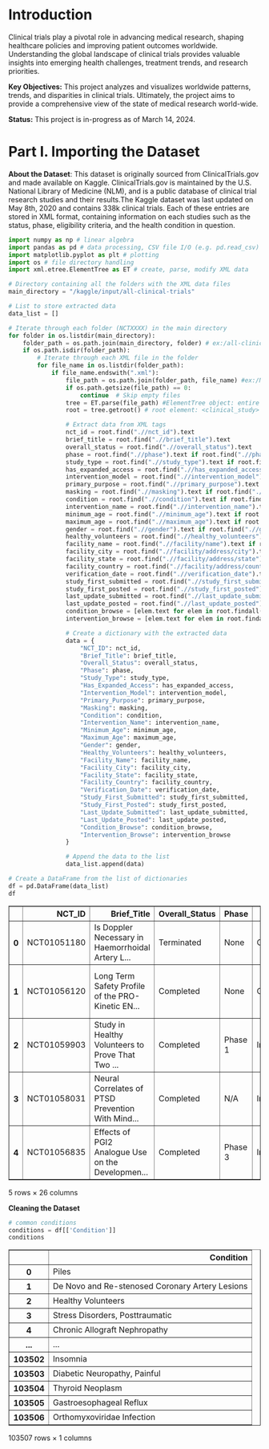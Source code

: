 # **Introduction**
Clinical trials play a pivotal role in advancing medical research, shaping healthcare policies and improving patient outcomes worldwide. Understanding the global landscape of clinical trials provides valuable insights into emerging health challenges, treatment trends, and research priorities.

**Key Objectives:**
This project analyzes and visualizes worldwide patterns, trends, and disparities in clinical trials. Ultimately, the project aims to provide a comprehensive view of the state of medical research world-wide.

**Status:** This project is in-progress as of March 14, 2024.

# **Part I. Importing the Dataset** 

**About the Dataset**:
This dataset is originally sourced from ClinicalTrials.gov and made available on Kaggle. ClinicalTrials.gov is maintained by the U.S. National Library of Medicine (NLM), and is a public database of clinical trial research studies and their results.The Kaggle dataset was last updated on May 8th, 2020 and contains 338k clinical trials. Each of these entries are stored in XML format, containing information on each studies such as the status, phase, eligibility criteria, and the health condition in question. 

```python
import numpy as np # linear algebra
import pandas as pd # data processing, CSV file I/O (e.g. pd.read_csv)
import matplotlib.pyplot as plt # plotting
import os # file directory handling
import xml.etree.ElementTree as ET # create, parse, modify XML data

# Directory containing all the folders with the XML data files
main_directory = "/kaggle/input/all-clinical-trials"

# List to store extracted data
data_list = []

# Iterate through each folder (NCTXXXX) in the main directory
for folder in os.listdir(main_directory):
    folder_path = os.path.join(main_directory, folder) # ex:/all-clinical-trials/NCT0000
    if os.path.isdir(folder_path): 
        # Iterate through each XML file in the folder
        for file_name in os.listdir(folder_path):
            if file_name.endswith(".xml"):
                file_path = os.path.join(folder_path, file_name) #ex:/NCT0000/NCT0000102.xml
                if os.path.getsize(file_path) == 0:
                    continue  # Skip empty files
                tree = ET.parse(file_path) #ElementTree object: entire XML file
                root = tree.getroot() # root element: <clinical_study>

                # Extract data from XML tags
                nct_id = root.find(".//nct_id").text
                brief_title = root.find(".//brief_title").text
                overall_status = root.find(".//overall_status").text
                phase = root.find(".//phase").text if root.find(".//phase") is not None else None
                study_type = root.find(".//study_type").text if root.find(".//study_type") is not None else None
                has_expanded_access = root.find(".//has_expanded_access").text if root.find(".//has_expanded_access") is not None else None
                intervention_model = root.find(".//intervention_model").text if root.find(".//intervention_model") is not None else None
                primary_purpose = root.find(".//primary_purpose").text if root.find(".//primary_purpose") is not None else None
                masking = root.find(".//masking").text if root.find(".//masking") is not None else None
                condition = root.find(".//condition").text if root.find(".//condition") is not None else None
                intervention_name = root.find(".//intervention_name").text if root.find(".//intervention_name") is not None else None
                minimum_age = root.find(".//minimum_age").text if root.find(".//minimum_age") is not None else None
                maximum_age = root.find(".//maximum_age").text if root.find(".//maximum_age") is not None else None
                gender = root.find(".//gender").text if root.find(".//gender") is not None else None
                healthy_volunteers = root.find(".//healthy_volunteers").text if root.find(".//healthy_volunteers") is not None else None
                facility_name = root.find(".//facility/name").text if root.find(".//facility/name") is not None else None
                facility_city = root.find(".//facility/address/city").text if root.find(".//facility/address/city") is not None else None
                facility_state = root.find(".//facility/address/state").text if root.find(".//facility/address/state") is not None else None
                facility_country = root.find(".//facility/address/country").text if root.find(".//facility/address/country") is not None else None
                verification_date = root.find(".//verification_date").text if root.find(".//verification_date") is not None else None
                study_first_submitted = root.find(".//study_first_submitted").text if root.find(".//study_first_submitted") is not None else None
                study_first_posted = root.find(".//study_first_posted").text if root.find(".//study_first_posted") is not None else None
                last_update_submitted = root.find(".//last_update_submitted").text if root.find(".//last_update_submitted") is not None else None
                last_update_posted = root.find(".//last_update_posted").text if root.find(".//last_update_posted") is not None else None
                condition_browse = [elem.text for elem in root.findall(".//condition_browse/mesh_term")]
                intervention_browse = [elem.text for elem in root.findall(".//intervention_browse/mesh_term")]

                # Create a dictionary with the extracted data
                data = {
                    "NCT_ID": nct_id,
                    "Brief_Title": brief_title,
                    "Overall_Status": overall_status,
                    "Phase": phase,
                    "Study_Type": study_type,
                    "Has_Expanded_Access": has_expanded_access,
                    "Intervention_Model": intervention_model,
                    "Primary_Purpose": primary_purpose,
                    "Masking": masking,
                    "Condition": condition,
                    "Intervention_Name": intervention_name,
                    "Minimum_Age": minimum_age,
                    "Maximum_Age": maximum_age,
                    "Gender": gender,
                    "Healthy_Volunteers": healthy_volunteers,
                    "Facility_Name": facility_name,
                    "Facility_City": facility_city,
                    "Facility_State": facility_state,
                    "Facility_Country": facility_country,
                    "Verification_Date": verification_date,
                    "Study_First_Submitted": study_first_submitted,
                    "Study_First_Posted": study_first_posted,
                    "Last_Update_Submitted": last_update_submitted,
                    "Last_Update_Posted": last_update_posted,
                    "Condition_Browse": condition_browse,
                    "Intervention_Browse": intervention_browse
                }

                # Append the data to the list
                data_list.append(data)

# Create a DataFrame from the list of dictionaries
df = pd.DataFrame(data_list)
df

```

<div>
<table border="1" class="dataframe">
  <thead>
    <tr style="text-align: right;">
      <th></th>
      <th>NCT_ID</th>
      <th>Brief_Title</th>
      <th>Overall_Status</th>
      <th>Phase</th>
      <th>Study_Type</th>
      <th>Has_Expanded_Access</th>
      <th>Intervention_Model</th>
      <th>Primary_Purpose</th>
      <th>Masking</th>
      <th>Condition</th>
      <th>...</th>
      <th>Facility_City</th>
      <th>Facility_State</th>
      <th>Facility_Country</th>
      <th>Verification_Date</th>
      <th>Study_First_Submitted</th>
      <th>Study_First_Posted</th>
      <th>Last_Update_Submitted</th>
      <th>Last_Update_Posted</th>
      <th>Condition_Browse</th>
      <th>Intervention_Browse</th>
    </tr>
  </thead>
  <tbody>
    <tr>
      <th>0</th>
      <td>NCT01051180</td>
      <td>Is Doppler Necessary in Haemorrhoidal Artery L...</td>
      <td>Terminated</td>
      <td>None</td>
      <td>Observational</td>
      <td>No</td>
      <td>None</td>
      <td>None</td>
      <td>None</td>
      <td>Piles</td>
      <td>...</td>
      <td>Poole</td>
      <td>Dorset</td>
      <td>United Kingdom</td>
      <td>April 2017</td>
      <td>January 15, 2010</td>
      <td>January 18, 2010</td>
      <td>April 3, 2017</td>
      <td>April 5, 2017</td>
      <td>[Hemorrhage]</td>
      <td>[]</td>
    </tr>
    <tr>
      <th>1</th>
      <td>NCT01056120</td>
      <td>Long Term Safety Profile of the PRO-Kinetic EN...</td>
      <td>Completed</td>
      <td>None</td>
      <td>Observational</td>
      <td>No</td>
      <td>None</td>
      <td>None</td>
      <td>None</td>
      <td>De Novo and Re-stenosed Coronary Artery Lesions</td>
      <td>...</td>
      <td>Bruck an der Mur</td>
      <td>NRW</td>
      <td>Austria</td>
      <td>January 2016</td>
      <td>January 25, 2010</td>
      <td>January 26, 2010</td>
      <td>January 29, 2016</td>
      <td>February 1, 2016</td>
      <td>[]</td>
      <td>[]</td>
    </tr>
    <tr>
      <th>2</th>
      <td>NCT01059903</td>
      <td>Study in Healthy Volunteers to Prove That Two ...</td>
      <td>Completed</td>
      <td>Phase 1</td>
      <td>Interventional</td>
      <td>No</td>
      <td>Crossover Assignment</td>
      <td>Basic Science</td>
      <td>None (Open Label)</td>
      <td>Healthy Volunteers</td>
      <td>...</td>
      <td>Moenchengladbach</td>
      <td>NRW</td>
      <td>Germany</td>
      <td>May 2012</td>
      <td>January 28, 2010</td>
      <td>February 1, 2010</td>
      <td>May 15, 2012</td>
      <td>May 22, 2012</td>
      <td>[]</td>
      <td>[Rotigotine]</td>
    </tr>
    <tr>
      <th>3</th>
      <td>NCT01058031</td>
      <td>Neural Correlates of PTSD Prevention With Mind...</td>
      <td>Completed</td>
      <td>N/A</td>
      <td>Interventional</td>
      <td>No</td>
      <td>Parallel Assignment</td>
      <td>Treatment</td>
      <td>None (Open Label)</td>
      <td>Stress Disorders, Posttraumatic</td>
      <td>...</td>
      <td>Decatur</td>
      <td>Georgia</td>
      <td>United States</td>
      <td>November 2013</td>
      <td>January 26, 2010</td>
      <td>January 28, 2010</td>
      <td>November 4, 2013</td>
      <td>November 5, 2013</td>
      <td>[Stress Disorders, Post-Traumatic]</td>
      <td>[]</td>
    </tr>
    <tr>
      <th>4</th>
      <td>NCT01056835</td>
      <td>Effects of PGI2 Analogue Use on the Developmen...</td>
      <td>Completed</td>
      <td>Phase 3</td>
      <td>Interventional</td>
      <td>No</td>
      <td>Parallel Assignment</td>
      <td>Prevention</td>
      <td>None (Open Label)</td>
      <td>Chronic Allograft Nephropathy</td>
      <td>...</td>
      <td>Seoul</td>
      <td>None</td>
      <td>Korea, Republic of</td>
      <td>May 2015</td>
      <td>January 24, 2010</td>
      <td>January 26, 2010</td>
      <td>May 24, 2015</td>
      <td>May 27, 2015</td>
      <td>[Kidney Diseases]</td>
      <td>[Epoprostenol, Tezosentan]</td>
    </tr>
  </tbody>
</table>
<p>5 rows × 26 columns</p>
</div>

**Cleaning the Dataset**


```python
# common conditions
conditions = df[['Condition']]
conditions
```

<div>
<table border="1" class="dataframe">
  <thead>
    <tr style="text-align: right;">
      <th></th>
      <th>Condition</th>
    </tr>
  </thead>
  <tbody>
    <tr>
      <th>0</th>
      <td>Piles</td>
    </tr>
    <tr>
      <th>1</th>
      <td>De Novo and Re-stenosed Coronary Artery Lesions</td>
    </tr>
    <tr>
      <th>2</th>
      <td>Healthy Volunteers</td>
    </tr>
    <tr>
      <th>3</th>
      <td>Stress Disorders, Posttraumatic</td>
    </tr>
    <tr>
      <th>4</th>
      <td>Chronic Allograft Nephropathy</td>
    </tr>
    <tr>
      <th>...</th>
      <td>...</td>
    </tr>
    <tr>
      <th>103502</th>
      <td>Insomnia</td>
    </tr>
    <tr>
      <th>103503</th>
      <td>Diabetic Neuropathy, Painful</td>
    </tr>
    <tr>
      <th>103504</th>
      <td>Thyroid Neoplasm</td>
    </tr>
    <tr>
      <th>103505</th>
      <td>Gastroesophageal Reflux</td>
    </tr>
    <tr>
      <th>103506</th>
      <td>Orthomyxoviridae Infection</td>
    </tr>
  </tbody>
</table>
<p>103507 rows × 1 columns</p>
</div>

<style scoped>
    .dataframe tbody tr th:only-of-type {
        vertical-align: middle;
    }

    .dataframe tbody tr th {
        vertical-align: top;
    }

    .dataframe thead th {
        text-align: right;
    }
</style>


